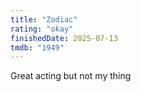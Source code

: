 ```yaml
---
title: "Zodiac"
rating: "okay"
finishedDate: 2025-07-13
tmdb: "1949"
---
```


Great acting but not my thing
